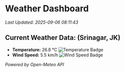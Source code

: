 
# Weather Dashboard

_Last Updated: 2025-09-06 08:11:43_

## Current Weather Data: (Srinagar, JK)
- **Temperature:** 26.8 °C ![Temperature Badge](https://img.shields.io/badge/Temperature-Medium%20Temp-green)
- **Wind Speed:** 5.5 km/h ![Wind Speed Badge](https://img.shields.io/badge/Wind%20Speed-Light%20Wind-blue)

*Powered by Open-Meteo API*
